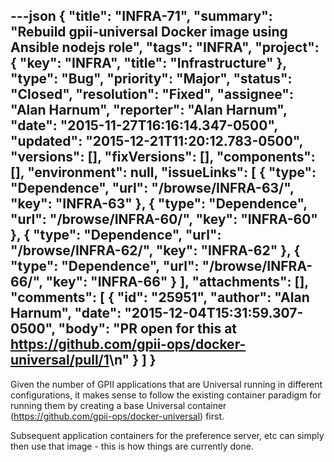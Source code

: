 ---json
{
  "title": "INFRA-71",
  "summary": "Rebuild gpii-universal Docker image using Ansible nodejs role",
  "tags": "INFRA",
  "project": {
    "key": "INFRA",
    "title": "Infrastructure"
  },
  "type": "Bug",
  "priority": "Major",
  "status": "Closed",
  "resolution": "Fixed",
  "assignee": "Alan Harnum",
  "reporter": "Alan Harnum",
  "date": "2015-11-27T16:16:14.347-0500",
  "updated": "2015-12-21T11:20:12.783-0500",
  "versions": [],
  "fixVersions": [],
  "components": [],
  "environment": null,
  "issueLinks": [
    {
      "type": "Dependence",
      "url": "/browse/INFRA-63/",
      "key": "INFRA-63"
    },
    {
      "type": "Dependence",
      "url": "/browse/INFRA-60/",
      "key": "INFRA-60"
    },
    {
      "type": "Dependence",
      "url": "/browse/INFRA-62/",
      "key": "INFRA-62"
    },
    {
      "type": "Dependence",
      "url": "/browse/INFRA-66/",
      "key": "INFRA-66"
    }
  ],
  "attachments": [],
  "comments": [
    {
      "id": "25951",
      "author": "Alan Harnum",
      "date": "2015-12-04T15:31:59.307-0500",
      "body": "PR open for this at <https://github.com/gpii-ops/docker-universal/pull/1>\n"
    }
  ]
}
---
Given the number of GPII applications that are Universal running in different configurations, it makes sense to follow the existing container paradigm for running them by creating a base Universal container (<https://github.com/gpii-ops/docker-universal>) first.

Subsequent application containers for the preference server, etc can simply then use that image - this is how things are currently done.

        